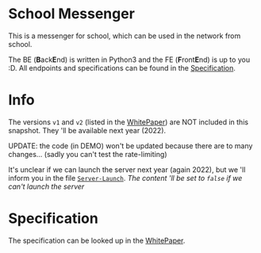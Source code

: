 # School Messenger
This is a messenger for school, which can be used in the network from school.

The BE (**B**ack**E**nd) is written in Python3 and the FE (**F**ront**E**nd) is up to you :D.
All endpoints and specifications can be found in the [Specification](#Specification).

# Info
The versions `v1` and `v2` (listed in the [WhitePaper](WHITEPAPER.md)) are NOT included in this snapshot.
They 'll be available next year (2022).

UPDATE: the code (in DEMO) won't be updated because there are to many changes... (sadly you can't test the rate-limiting)

It's unclear if we can launch the server next year (again 2022), but we 'll inform you in the file [`Server-Launch`](Server-Launch).
*The content 'll be set to `false` if we can't launch the server*

# Specification
The specification can be looked up in the [WhitePaper](WHITEPAPER.md).
